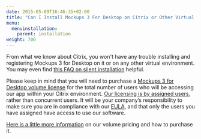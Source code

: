 ```yaml
---
date: 2015-05-09T16:46:35+02:00
title: "Can I Install Mockups 3 For Desktop on Citrix or Other Virtual Environments?"
menu:
  menuinstallation:
    parent: installation
weight: 700
---
```


From what we know about Citrix, you won't have any trouble installing and registering Mockups 3 for Desktop on it or on any other virtual environment. You may even find [this FAQ on silent installation](https://support.balsamiq.com/installation/silentinstall/) helpful.

Please keep in mind that you will need to purchase a [Mockups 3 for Desktop volume license](https://balsamiq.com/buy/#dv) for the total number of users who will be accessing our app within your Citrix environment. [Our licensing is by assigned users](https://support.balsamiq.com/sales/userscounted/), rather than concurrent users. It will be your company’s responsibility to make sure you are in compliance with our [EULA](https://balsamiq.com/eulas/), and that only the users you have assigned have access to use our software.

[Here is a little more information](https://support.balsamiq.com/sales/discounts/#discounts-when-purchasing-multiple-mockups-for-desktop-licenses) on our volume pricing and how to purchase it.
